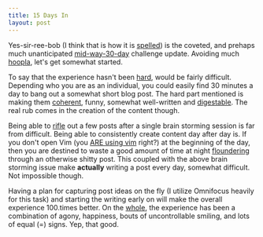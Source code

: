 ```yaml
---
title: 15 Days In
layout: post
---
```


Yes-sir-ree-bob (I think that is how it is [spelled][1]) is the
coveted, and prehaps much unanticipated [mid-way-30-day][2] challenge update.
Avoiding much [hoopla][3], let's get somewhat started.

To say that the experience hasn't been [hard][4], would be fairly
difficult. Depending who you are as an individual, you could easily find
30 minutes a day to bang out a somewhat short blog post. The hard part
mentioned is making them [coherent][5], funny, somewhat well-written and
[digestable][6]. The real rub comes in the creation of the content
though.

Being able to [rifle][7] out a few posts after a single brain storming
session is far from difficult. Being able to consistently create content
day after day is. If you don't open Vim (you [ARE using vim][8] right?)
at the beginning of the day, then you are destined to waste a good
amount of time at night [floundering][10] through an otherwise shitty post.
This coupled with the above brain storming issue make __actually__
writing a post every day, somewhat difficult. Not impossible though.

Having a plan for capturing post ideas on the fly (I utilize Omnifocus heavily for this task) and
starting the writing early on will make the overall experience 100.times better.
On the [whole][9], the experience has been a combination of agony,
happiness, bouts of uncontrollable smiling, and lots of equal (=) signs.
Yep, that good.

[1]: #
[2]: http://robbwolf.com/
[3]: http://hooplawine.com/home
[4]: http://youtu.be/-JFfN5pKzFU
[5]: https://twitter.com/jcrclarksonesq/status/235397285167656962/photo/1/large
[6]: https://twitter.com/jcrclarksonesq/status/235397285167656962/photo/1/large
[7]: http://codinghorror.typepad.com/.a/6a0120a85dcdae970b012877707dd5970c-pi
[8]: http://duckduckgo.com/?q=Vim+site%3Acloudbacon.com
[9]: http://youtu.be/-JFfN5pKzFU
[10]: http://imgur.com/FHWMO

